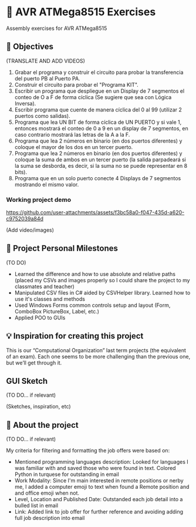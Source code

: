 # 👻 AVR ATMega8515 Exercises

Assembly exercises for AVR ATMega8515

## 🎯 Objectives

(TRANSLATE AND ADD VIDEOS)

1. Grabar el programa y construir el circuito para probar la transferencia del puerto PB al Puerto PA.
2. Construir el circuito para probar el "Programa KIT".
3. Escribir un programa que despliegue en un Display de 7 segmentos el conteo de O a F de forma cíclica (Se sugiere que sea con Lógica Inversa).
4. Escribir programa que cuente de manera cíclica del 0 al 99 (utilizar 2 puertos
como salidas).
5. Programa que lea UN BIT de forma cíclica de UN PUERTO y si vale 1, entonces mostrará el conteo de 0 a 9 en un display de 7 segmentos, en caso contrario
mostrará las letras de la A a la F.
6. Programa que lea 2 números en binario (en dos puertos diferentes) y coloque el mayor de los dos en un tercer puerto.
7. Programa que lea 2 números en binario (en dos puertos diferentes) y coloque la suma de ambos en un tercer puerto (la salida parpadeará si la suma se desborda, es decir, si la suma no se puede representar en 8 bits).
8. Programa que en un solo puerto conecte 4 Displays de 7 segmentos mostrando
el mismo valor.

### Working project demo

https://github.com/user-attachments/assets/f3bc58a0-f047-435d-a620-c9752039a84d


(Add video/images)

## 🙌 Project Personal Milestones

(TO DO)

- Learned the difference and how to use absolute and relative paths (placed my CSVs and images properly so I could share the project to my classmates and teacher)
- Manipulated CSV files in C# aided by CSVHelper library. Learned how to use it's classes and methods
- Used Windows Forms common controls setup and layout (Form, ComboBox PictureBox, Label, etc.)
- Applied POO to GUIs

## 💡 Inspiration for creating this project

This is our “Computational Organization” last term projects (the equivalent of an exam). Each one seems to be more challenging than the previous one, but we’ll get through it.

## GUI Sketch

(TO DO… if relevant)

(Sketches, inspiration, etc)

## 👀 About the project

(TO DO… if relevant)

My criteria for filtering and formatting the job offers were based on:

- Mentioned programming languages description: Looked for languages I was familiar with and saved those who were found in text. Colored Python in turquese for outstanding in email
- Work Modality: Since I'm main interested in remote positions or nerby me, I added a computer emoji to text when found a Remote position and and office emoji when not.
- Level, Location and Published Date: Outstanded each job detail into a bulled list in email
- Link: Added link to job offer for further reference and avoiding adding full job description into email

